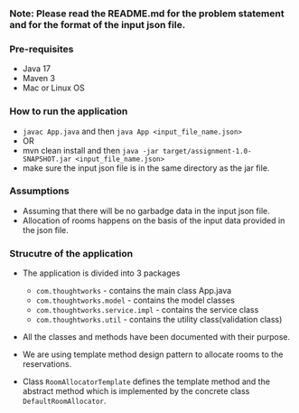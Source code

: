 ### Note: Please read the README.md for the problem statement and for the format of the input json file.

### Pre-requisites
- Java 17
- Maven 3
- Mac or Linux OS


### How to run the application
- `javac App.java` and then `java App <input_file_name.json>`
- OR
- mvn clean install and then `java -jar target/assignment-1.0-SNAPSHOT.jar <input_file_name.json>`
- make sure the input json file is in the same directory as the jar file.


### Assumptions
- Assuming that there will be no garbadge data in the input json file.
- Allocation of rooms happens on the basis of the input data provided in the json file.


### Strucutre of the application
- The application is divided into 3 packages
    - `com.thoughtworks` - contains the main class App.java
    - `com.thoughtworks.model` - contains the model classes
    - `com.thoughtworks.service.impl` - contains the service class
    - `com.thoughtworks.util` - contains the utility class(validation class)
- All the classes and methods have been documented with their purpose.

- We are using template method design pattern to allocate rooms to the reservations.
- Class `RoomAllocatorTemplate` defines the template method and the abstract method which is implemented by the concrete class `DefaultRoomAllocator`.





